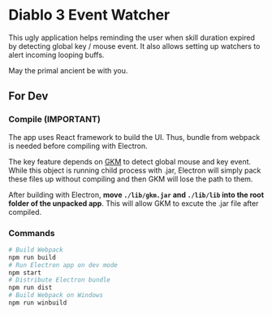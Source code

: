 # Diablo 3 Event Watcher

This ugly application helps reminding the user when skill duration expired by detecting global key / mouse event. It also allows setting up watchers to alert incoming looping buffs.

May the primal ancient be with you.

## For Dev

### Compile (IMPORTANT)

The app uses React framework to build the UI. Thus, bundle from webpack is needed before compiling with Electron.

The key feature depends on [GKM](https://github.com/tomzx/gkm) to detect global mouse and key event. While this object is running child process with .jar, Electron will simply pack these files up without compiling and then GKM will lose the path to them.

After building with Electron, **move ``./lib/gkm.jar`` and  ``./lib/lib`` into the root folder of the unpacked app**. This will allow GKM to excute the .jar file after compiled.

### Commands

```bash
# Build Webpack
npm run build
# Run Electron app on dev mode
npm start
# Distribute Electron bundle
npm run dist
# Build Webpack on Windows
npm run winbuild
```

